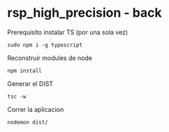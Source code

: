# rsp_high_precision - back

Prerequisito instalar TS (por una sola vez)
```
sudo npm i -g typescript
```


Reconstruir modules de node 
```
npm install 
```

Generar el DIST 
```
tsc -w 
```

Correr la aplicacion  
```
nodemon dist/
```

